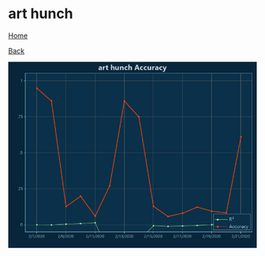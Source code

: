# art hunch

[Home](../index.md)

[Back](art.md)

![hunch R²](../images/art_hunch_Accuracy.png "hunch R²")

